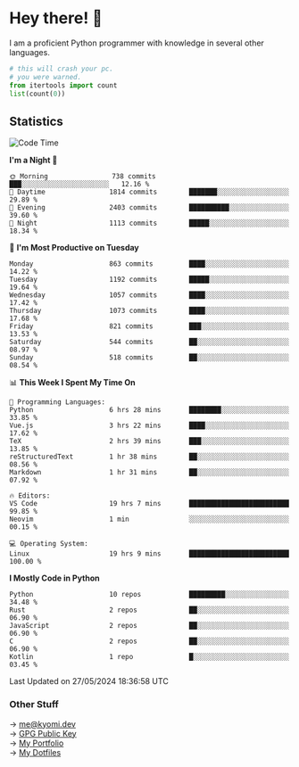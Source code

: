 # Hey there! 👋

I am a proficient Python programmer with knowledge in several other languages.

```py
# this will crash your pc.
# you were warned.
from itertools import count
list(count(0))
```

## Statistics
<!--START_SECTION:waka-->
![Code Time](http://img.shields.io/badge/Code%20Time-1%2C117%20hrs%2036%20mins-blue)

**I'm a Night 🦉** 

```text
🌞 Morning                738 commits         ███░░░░░░░░░░░░░░░░░░░░░░   12.16 % 
🌆 Daytime                1814 commits        ███████░░░░░░░░░░░░░░░░░░   29.89 % 
🌃 Evening                2403 commits        ██████████░░░░░░░░░░░░░░░   39.60 % 
🌙 Night                  1113 commits        █████░░░░░░░░░░░░░░░░░░░░   18.34 % 
```
📅 **I'm Most Productive on Tuesday** 

```text
Monday                   863 commits         ████░░░░░░░░░░░░░░░░░░░░░   14.22 % 
Tuesday                  1192 commits        █████░░░░░░░░░░░░░░░░░░░░   19.64 % 
Wednesday                1057 commits        ████░░░░░░░░░░░░░░░░░░░░░   17.42 % 
Thursday                 1073 commits        ████░░░░░░░░░░░░░░░░░░░░░   17.68 % 
Friday                   821 commits         ███░░░░░░░░░░░░░░░░░░░░░░   13.53 % 
Saturday                 544 commits         ██░░░░░░░░░░░░░░░░░░░░░░░   08.97 % 
Sunday                   518 commits         ██░░░░░░░░░░░░░░░░░░░░░░░   08.54 % 
```


📊 **This Week I Spent My Time On** 

```text
💬 Programming Languages: 
Python                   6 hrs 28 mins       ████████░░░░░░░░░░░░░░░░░   33.85 % 
Vue.js                   3 hrs 22 mins       ████░░░░░░░░░░░░░░░░░░░░░   17.62 % 
TeX                      2 hrs 39 mins       ███░░░░░░░░░░░░░░░░░░░░░░   13.85 % 
reStructuredText         1 hr 38 mins        ██░░░░░░░░░░░░░░░░░░░░░░░   08.56 % 
Markdown                 1 hr 31 mins        ██░░░░░░░░░░░░░░░░░░░░░░░   07.92 % 

🔥 Editors: 
VS Code                  19 hrs 7 mins       █████████████████████████   99.85 % 
Neovim                   1 min               ░░░░░░░░░░░░░░░░░░░░░░░░░   00.15 % 

💻 Operating System: 
Linux                    19 hrs 9 mins       █████████████████████████   100.00 % 
```

**I Mostly Code in Python** 

```text
Python                   10 repos            █████████░░░░░░░░░░░░░░░░   34.48 % 
Rust                     2 repos             ██░░░░░░░░░░░░░░░░░░░░░░░   06.90 % 
JavaScript               2 repos             ██░░░░░░░░░░░░░░░░░░░░░░░   06.90 % 
C                        2 repos             ██░░░░░░░░░░░░░░░░░░░░░░░   06.90 % 
Kotlin                   1 repo              █░░░░░░░░░░░░░░░░░░░░░░░░   03.45 % 
```




 Last Updated on 27/05/2024 18:36:58 UTC
<!--END_SECTION:waka-->

### Other Stuff

→ [me@kyomi.dev](mailto:me@kyomi.dev)\
→ [GPG Public Key](https://github.com/bitterteriyaki.gpg)\
→ [My Portfolio](https://kyomi.dev)\
→ [My Dotfiles](https://github.com/bitterteriyaki/dotfiles)
